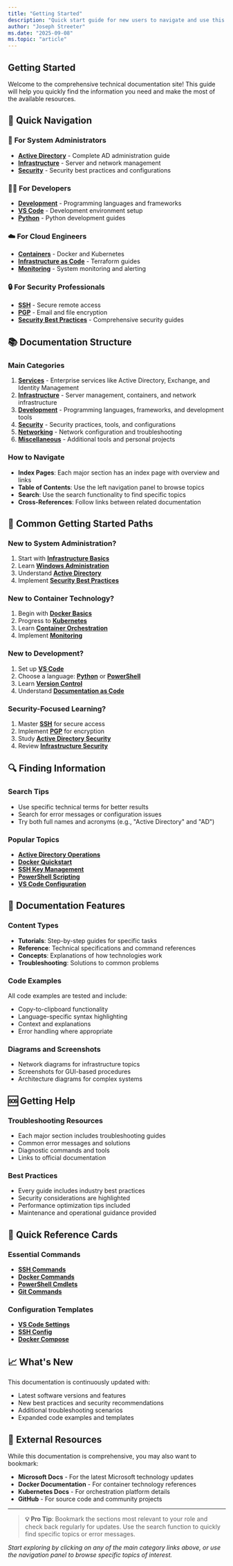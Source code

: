 ```yaml
---
title: "Getting Started"
description: "Quick start guide for new users to navigate and use this documentation site"
author: "Joseph Streeter"
ms.date: "2025-09-08"
ms.topic: "article"
---
```


## Getting Started

Welcome to the comprehensive technical documentation site! This guide will help you quickly find the information you need and make the most of the available resources.

## 🎯 **Quick Navigation**

### 👥 **For System Administrators**

- **[Active Directory](services/activedirectory/index.md)** - Complete AD administration guide
- **[Infrastructure](infrastructure/index.md)** - Server and network management
- **[Security](security/index.md)** - Security best practices and configurations

### 🧑‍💻 **For Developers**

- **[Development](development/index.md)** - Programming languages and frameworks
- **[VS Code](development/vscode/index.md)** - Development environment setup
- **[Python](development/python/index.md)** - Python development guides

### ☁️ **For Cloud Engineers**

- **[Containers](infrastructure/containers/index.md)** - Docker and Kubernetes
- **[Infrastructure as Code](infrastructure/terraform/index.md)** - Terraform guides
- **[Monitoring](infrastructure/monitoring/index.md)** - System monitoring and alerting

### 🔒 **For Security Professionals**

- **[SSH](security/ssh/index.md)** - Secure remote access
- **[PGP](security/pgp/index.md)** - Email and file encryption
- **[Security Best Practices](security/index.md)** - Comprehensive security guides

## 📚 **Documentation Structure**

### Main Categories

1. **[Services](services/index.md)** - Enterprise services like Active Directory, Exchange, and Identity Management
2. **[Infrastructure](infrastructure/index.md)** - Server management, containers, and network infrastructure  
3. **[Development](development/index.md)** - Programming languages, frameworks, and development tools
4. **[Security](security/index.md)** - Security practices, tools, and configurations
5. **[Networking](networking/index.md)** - Network configuration and troubleshooting
6. **[Miscellaneous](misc/index.md)** - Additional tools and personal projects

### How to Navigate

- **Index Pages**: Each major section has an index page with overview and links
- **Table of Contents**: Use the left navigation panel to browse topics
- **Search**: Use the search functionality to find specific topics
- **Cross-References**: Follow links between related documentation

## 🚀 **Common Getting Started Paths**

### New to System Administration?

1. Start with **[Infrastructure Basics](infrastructure/index.md)**
2. Learn **[Windows Administration](infrastructure/windows/index.md)**
3. Understand **[Active Directory](services/activedirectory/index.md)**
4. Implement **[Security Best Practices](security/index.md)**

### New to Container Technology?

1. Begin with **[Docker Basics](infrastructure/containers/docker/index.md)**
2. Progress to **[Kubernetes](infrastructure/containers/kubernetes/index.md)**
3. Learn **[Container Orchestration](infrastructure/containers/index.md)**
4. Implement **[Monitoring](infrastructure/monitoring/index.md)**

### New to Development?

1. Set up **[VS Code](development/vscode/index.md)**
2. Choose a language: **[Python](development/python/index.md)** or **[PowerShell](development/powershell/index.md)**
3. Learn **[Version Control](development/git/index.md)**
4. Understand **[Documentation as Code](development/das/index.md)**

### Security-Focused Learning?

1. Master **[SSH](security/ssh/index.md)** for secure access
2. Implement **[PGP](security/pgp/index.md)** for encryption
3. Study **[Active Directory Security](services/activedirectory/security-best-practices.md)**
4. Review **[Infrastructure Security](infrastructure/security/index.md)**

## 🔍 **Finding Information**

### Search Tips

- Use specific technical terms for better results
- Search for error messages or configuration issues
- Try both full names and acronyms (e.g., "Active Directory" and "AD")

### Popular Topics

- **[Active Directory Operations](services/activedirectory/Operations/index.md)**
- **[Docker Quickstart](infrastructure/containers/docker/quickstart.md)**
- **[SSH Key Management](security/ssh/index.md)**
- **[PowerShell Scripting](development/powershell/index.md)**
- **[VS Code Configuration](development/vscode/configure.md)**

## 📖 **Documentation Features**

### Content Types

- **Tutorials**: Step-by-step guides for specific tasks
- **Reference**: Technical specifications and command references
- **Concepts**: Explanations of how technologies work
- **Troubleshooting**: Solutions to common problems

### Code Examples

All code examples are tested and include:

- Copy-to-clipboard functionality
- Language-specific syntax highlighting
- Context and explanations
- Error handling where appropriate

### Diagrams and Screenshots

- Network diagrams for infrastructure topics
- Screenshots for GUI-based procedures
- Architecture diagrams for complex systems

## 🆘 **Getting Help**

### Troubleshooting Resources

- Each major section includes troubleshooting guides
- Common error messages and solutions
- Diagnostic commands and tools
- Links to official documentation

### Best Practices

- Every guide includes industry best practices
- Security considerations are highlighted
- Performance optimization tips included
- Maintenance and operational guidance provided

## 🎯 **Quick Reference Cards**

### Essential Commands

- **[SSH Commands](security/ssh/index.md#quick-reference)**
- **[Docker Commands](infrastructure/containers/docker/index.md#quick-reference)**
- **[PowerShell Cmdlets](development/powershell/index.md#common-cmdlets)**
- **[Git Commands](development/git/index.md#essential-commands)**

### Configuration Templates

- **[VS Code Settings](development/vscode/configure.md#recommended-settings)**
- **[SSH Config](security/ssh/index.md#client-configuration)**
- **[Docker Compose](infrastructure/containers/docker/dockercompose/index.md#templates)**

## 📈 **What's New**

This documentation is continuously updated with:

- Latest software versions and features
- New best practices and security recommendations
- Additional troubleshooting scenarios
- Expanded code examples and templates

## 🔗 **External Resources**

While this documentation is comprehensive, you may also want to bookmark:

- **Microsoft Docs** - For the latest Microsoft technology updates
- **Docker Documentation** - For container technology references
- **Kubernetes Docs** - For orchestration platform details
- **GitHub** - For source code and community projects

---

> **💡 Pro Tip**: Bookmark the sections most relevant to your role and check back regularly for updates. Use the search function to quickly find specific topics or error messages.

*Start exploring by clicking on any of the main category links above, or use the navigation panel to browse specific topics of interest.*
